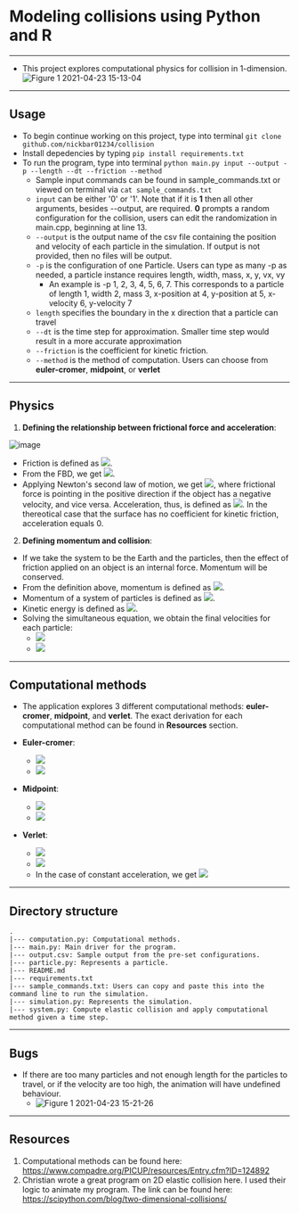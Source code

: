 # Modeling collisions using Python and R 
---
* This project explores computational physics for collision in 1-dimension.
![Figure 1 2021-04-23 15-13-04](https://user-images.githubusercontent.com/74647679/115841497-0d6fdc00-a447-11eb-84c9-37078308bc32.gif)
---
## Usage
* To begin continue working on this project, type into terminal `git clone github.com/nickbar01234/collision`
* Install depedencies by typing `pip install requirements.txt`
* To run the program, type into terminal `python main.py input --output -p --length --dt --friction --method`
   - Sample input commands can be found in sample_commands.txt or viewed on terminal via `cat sample_commands.txt`
   - `input` can be either '0' or '1'. Note that if it is **1** then all other arguments, besides --output, are required. **0** prompts a random configuration for the collision, users can edit the randomization in main.cpp, beginning at line 13. 
   - `--output` is the output name of the csv file containing the position and velocity of each particle in the simulation. If output is not provided, then no files will be output.
   - `-p` is the configuration of one Particle. Users can type as many -p as needed, a particle instance requires length, width, mass, x, y, vx, vy
      - An example is -p 1, 2, 3, 4, 5, 6, 7. This corresponds to a particle of length 1, width 2, mass 3, x-position at 4, y-position at 5, x-velocity 6, y-velocity 7
   - `length` specifies the boundary in the x direction that a particle can travel
   - `--dt` is the time step for approximation. Smaller time step would result in a more accurate approximation
   - `--friction` is the coefficient for kinetic friction.
   - `--method` is the method of computation. Users can choose from **euler-cromer**, **midpoint**, or **verlet**
---
## Physics

1) **Defining the relationship between frictional force and acceleration**:

![image](https://user-images.githubusercontent.com/74647679/114636345-f4518780-9cf0-11eb-81bf-7655837fe313.png)

* Friction is defined as <img src="https://render.githubusercontent.com/render/math?math=F_f=\mu_{f_k}\times N">.
* From the FBD, we get <img src="https://render.githubusercontent.com/render/math?math=F_k=\mu_{f_k}\times N=\mu_{f_k}mg">.
* Applying Newton's second law of motion, we get <img src="https://render.githubusercontent.com/render/math?math=\pm F_f=\pm\mu_{f_k}mg=ma">, where frictional force is pointing in the positive direction if the object has a negative velocity, and vice versa. Acceleration, thus, is defined as <img src="https://render.githubusercontent.com/render/math?math=\pm F_f=\pm\mu_{f_k}g=a">. In the thereotical case that the surface has no coefficient for kinetic friction, acceleration equals 0. 

2) **Defining momentum and collision**:
* If we take the system to be the Earth and the particles, then the effect of friction applied on an object is an internal force. Momentum will be conserved. 
* From the definition above, momentum is defined as <img src="https://render.githubusercontent.com/render/math?math=\triangle P=P_f-P_o">.
* Momentum of a system of particles is defined as <img src="https://render.githubusercontent.com/render/math?math=P=\sum_{i=1}^n m_iv_i$$$$\sum_{i=1}^n m_i v_{i, o}=\sum_{i=1}^n m_i v_{i, f}">.
* Kinetic energy is defined as <img src="https://render.githubusercontent.com/render/math?math=\frac{1}{2}m_1v_{1,o}^2%2B\frac{1}{2}m_1v_{2,o}^2=\frac{1}{2}m_1v_{1,f}^2%2B\frac{1}{2}m_2v_{2,f}^2">.
* Solving the simultaneous equation, we obtain the final velocities for each particle:
   - <img src="https://render.githubusercontent.com/render/math?math=v_{1,f}=\frac{m_1-m_2}{m_1+m_2} v_{1,o}%2B\frac{2m_1}{m_1+m_2} v_{2,o}">
   - <img src="https://render.githubusercontent.com/render/math?math=v_{2,f}=\frac{2m_1}{m_1+m_2} v_{1,o}%2B\frac{m_1-m_2}{m_1+m_2} v_{2,o}">
---
## Computational methods 

* The application explores 3 different computational methods: **euler-cromer**, **midpoint**, and **verlet**. The exact derivation for each computational method can be found in 
**Resources** section. 

* **Euler-cromer**: 
   - <img src="https://render.githubusercontent.com/render/math?math=v_{n%2B1}=v_n%2B+a_ndt">
   - <img src="https://render.githubusercontent.com/render/math?math=x_{n%2B1}=x_n%2Bv_{n+1}dt">
* **Midpoint**:
   - <img src="https://render.githubusercontent.com/render/math?math=v_{n%2B1}=v_n%2Ba_ndt">
   - <img src="https://render.githubusercontent.com/render/math?math=x_{n%2B1}=x_n%2B\frac{1}{2}(v_{n%2B1}%2Bv_n)dt">
* **Verlet**:
   - <img src="https://render.githubusercontent.com/render/math?math=x_{n%2B1}=x_n%2Bv_ndt%2B\frac{1}{2}a_n(dt)^2">
   - <img src="https://render.githubusercontent.com/render/math?math=v_{n%2B1}=v_n%2B\frac{1}{2}(a_{n%2B1}%2B{a_n})dt">
   - In the case of constant acceleration, we get <img src="https://render.githubusercontent.com/render/math?math=v_{n%2B1}=v_n%2Ba_ndt">
---
## Directory structure

```
.
|--- computation.py: Computational methods.
|--- main.py: Main driver for the program.
|--- output.csv: Sample output from the pre-set configurations.
|--- particle.py: Represents a particle.
|--- README.md
|--- requirements.txt
|--- sample_commands.txt: Users can copy and paste this into the command line to run the simulation.
|--- simulation.py: Represents the simulation.
|--- system.py: Compute elastic collision and apply computational method given a time step.
```
---
## Bugs 

* If there are too many particles and not enough length for the particles to travel, or if the velocity are too high, the animation will have undefined behaviour. 
   - ![Figure 1 2021-04-23 15-21-26](https://user-images.githubusercontent.com/74647679/115842096-b0285a80-a447-11eb-8b4a-4681b2ce8bbe.gif)
---
## Resources

1) Computational methods can be found here: https://www.compadre.org/PICUP/resources/Entry.cfm?ID=124892
2) Christian wrote a great program on 2D elastic collision here. I used their logic to animate my program. The link can be found here: https://scipython.com/blog/two-dimensional-collisions/





